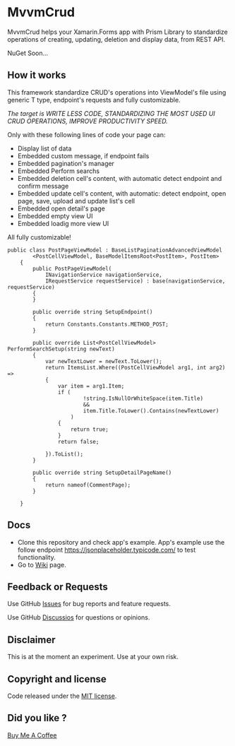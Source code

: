 # MvvmCrud
MvvmCrud helps your Xamarin.Forms app with Prism Library to standardize operations of creating, updating, deletion and display data, from REST API.

NuGet Soon...


## How it works

This framework standardize CRUD's operations into ViewModel's file using generic T type, endpoint's requests and fully customizable.

*The target is WRITE LESS CODE, STANDARDIZING THE MOST USED UI CRUD OPERATIONS, IMPROVE PRODUCTIVITY SPEED.*

Only with these following lines of code your page can:
- Display list of data
- Embedded custom message, if endpoint fails
- Embedded pagination's manager
- Embedded Perform searchs
- Embedded deletion cell's content, with automatic detect endpoint and confirm message
- Embedded update cell's content, with automatic: detect endpoint, open page, save, upload and update list's cell
- Embedded open detail's page
- Embedded empty view UI
- Embedded loadig more view UI

All fully customizable!

```
public class PostPageViewModel : BaseListPaginationAdvancedViewModel
        <PostCellViewModel, BaseModelItemsRoot<PostItem>, PostItem>
    {
        public PostPageViewModel(
            INavigationService navigationService,
            IRequestService requestService) : base(navigationService, requestService)
        {
        }

        public override string SetupEndpoint()
        {
            return Constants.Constants.METHOD_POST;
        }

        public override List<PostCellViewModel> PerformSearchSetup(string newText)
        {
            var newTextLower = newText.ToLower();
            return ItemsList.Where((PostCellViewModel arg1, int arg2) =>
            {
                var item = arg1.Item;
                if (
                        !string.IsNullOrWhiteSpace(item.Title)
                        &&
                        item.Title.ToLower().Contains(newTextLower)
                    )
                {
                    return true;
                }
                return false;

            }).ToList();
        }

        public override string SetupDetailPageName()
        {
            return nameof(CommentPage);
        }

    }
```


## Docs

- Clone this repository and check app's example. App's example use the follow endpoint https://jsonplaceholder.typicode.com/ to test functionality.
- Go to [Wiki](https://github.com/giuseppenovielli/MvvmCrud/wiki) page.

## Feedback or Requests
Use GitHub [Issues](https://github.com/giuseppenovielli/MvvmCrud/issues) for bug reports and feature requests.

Use GitHub [Discussios](https://github.com/giuseppenovielli/MvvmCrud/discussions) for questions or opinions.


## Disclaimer

This is at the moment an experiment. Use at your own risk.

## Copyright and license
Code released under the [MIT license](https://opensource.org/licenses/MIT).

## Did you like ?
[Buy Me A Coffee](https://www.buymeacoffee.com/giuseppeDev)

